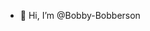 - 👋 Hi, I’m @Bobby-Bobberson

<!---
Bobby-Bobberson/Bobby-Bobberson is a ✨ special ✨ repository because its `README.md` (this file) appears on your GitHub profile.
You can click the Preview link to take a look at your changes.
--->
